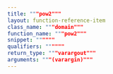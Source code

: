 ```yaml
---
title: """pow2"""
layout: function-reference-item
class_name: """domain"""
function_name: """pow2"""
snippet: """"""
qualifiers: """"""
return_type: """varargout"""
arguments: """(varargin)"""
---
```


